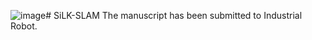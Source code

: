 ![image](https://github.com/Pepper-FlavoredChewingGum/SiLK-SLAM/assets/106047642/bbafff44-f57b-4ef4-a7f0-45096459dd5e)# SiLK-SLAM
The manuscript has been submitted to Industrial Robot.
